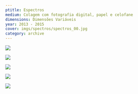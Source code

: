 ```yaml
---
ptitle: Espectros
medium: Colagem com fotografia digital, papel e celofane
dimensions: Dimensões Variáveis
year: 2013 - 2015
cover: imgs/spectros/spectros_00.jpg
category: archive
---
```

![]({{site.baseurl}}/imgs/spectros/spectros_01.jpg)

![]({{site.baseurl}}/imgs/spectros/spectros_02.jpg)

![]({{site.baseurl}}/imgs/spectros/spectros_03.jpg)

![]({{site.baseurl}}/imgs/spectros/spectros_04.jpg)

![]({{site.baseurl}}/imgs/spectros/spectros_05.jpg)

